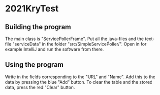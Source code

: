 # 2021KryTest

## Building the program

The main class is "ServicePollerFrame". Put all the java-files and the text-file "serviceData" in the folder "src/SimpleServicePoller/". Open in for example IntelliJ and run the software from there.

## Using the program
Write in the fields corresponding to the "URL" and "Name". Add this to the data by pressing the blue "Add" button.
To clear the table and the stored data, press the red "Clear" button.

